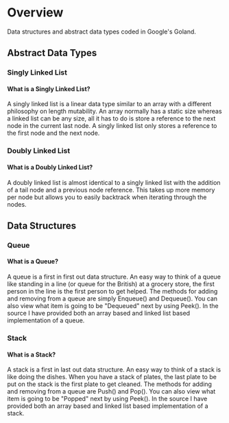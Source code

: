 # Overview
Data structures and abstract data types coded in Google's Goland.

## Abstract Data Types
### Singly Linked List
#### What is a Singly Linked List?
A singly linked list is a linear data type similar to an array with a different philosophy on length mutability. An array normally has a static size whereas a linked list can be any size, all it has to do is store a reference to the next node in the current last node. A singly linked list only stores a reference to the first node and the next node.

### Doubly Linked List
#### What is a Doubly Linked List?
A doubly linked list is almost identical to a singly linked list with the addition of a tail node and a previous node reference. This takes up more memory per node but allows you to easily backtrack when iterating through the nodes.

## Data Structures
### Queue
#### What is a Queue?
A queue is a first in first out data structure. An easy way to think of a queue like standing in a line (or queue for the British) at a grocery store, the first person in the line is the first person to get helped. The methods for adding and removing from a queue are simply Enqueue() and Dequeue(). You can also view what item is going to be "Dequeued" next by using Peek(). In the source I have provided both an array based and linked list based implementation of a queue.

### Stack
#### What is a Stack?
A stack is a first in last out data structure. An easy way to think of a stack is like doing the dishes. When you have a stack of plates, the last plate to be put on the stack is the first plate to get cleaned. The methods for adding and removing from a queue are Push() and Pop(). You can also view what item is going to be "Popped" next by using Peek(). In the source I have provided both an array based and linked list based implementation of a stack.